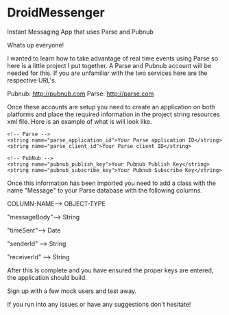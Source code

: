 # DroidMessenger
Instant Messaging App that uses Parse and Pubnub

Whats up everyone!

I wanted to learn how to take advantage of real time events using Parse so here is a little project I put together. A Parse and Pubnub account will be needed for this. If you are unfamiliar with the two services here are the respective URL's.

Pubnub: http://pubnub.com
Parse: http://parse.com


Once these accounts are setup you need to create an application on both platforms and place the required information in the project string resources xml file. Here is an example of what is will look like.

    <!-- Parse -->
    <string name="parse_application_id">Your Parse application ID</string>
    <string name="parse_client_id">Your Parse client ID</string>

    <!-- PubNub -->
    <string name="pubnub_publish_key">Your Pubnub Publish Key</string>
    <string name="pubnub_subscribe_key">Your Pubnub Subscribe Key</string>


Once this information has been imported you need to add a class with the name "Message" to your Parse database with the following columns.

COLUMN-NAME--> OBJECT-TYPE

"messageBody"--> String

"timeSent"--> Date

"senderId" --> String

"receiverId"  --> String


After this is complete and you have ensured the proper keys are entered, the application should build.

Sign up with a few mock users and test away.

If you run into any issues or have any suggestions don't hesitate!



